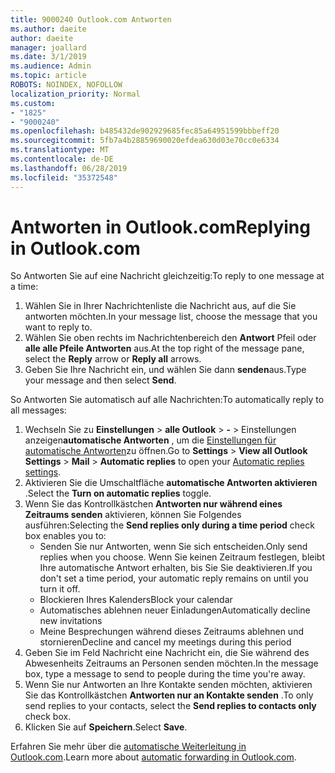 ```yaml
---
title: 9000240 Outlook.com Antworten
ms.author: daeite
author: daeite
manager: joallard
ms.date: 3/1/2019
ms.audience: Admin
ms.topic: article
ROBOTS: NOINDEX, NOFOLLOW
localization_priority: Normal
ms.custom:
- "1825"
- "9000240"
ms.openlocfilehash: b485432de902929685fec85a64951599bbbeff20
ms.sourcegitcommit: 5fb7a4b28859690020efdea630d03e70cc0e6334
ms.translationtype: MT
ms.contentlocale: de-DE
ms.lasthandoff: 06/28/2019
ms.locfileid: "35372548"
---
```

# <a name="replying-in-outlookcom"></a><span data-ttu-id="3bf93-102">Antworten in Outlook.com</span><span class="sxs-lookup"><span data-stu-id="3bf93-102">Replying in Outlook.com</span></span>

<span data-ttu-id="3bf93-103">So Antworten Sie auf eine Nachricht gleichzeitig:</span><span class="sxs-lookup"><span data-stu-id="3bf93-103">To reply to one message at a time:</span></span>

1. <span data-ttu-id="3bf93-104">Wählen Sie in Ihrer Nachrichtenliste die Nachricht aus, auf die Sie antworten möchten.</span><span class="sxs-lookup"><span data-stu-id="3bf93-104">In your message list, choose the message that you want to reply to.</span></span>
2. <span data-ttu-id="3bf93-105">Wählen Sie oben rechts im Nachrichtenbereich den **Antwort** Pfeil oder **alle alle Pfeile Antworten** aus.</span><span class="sxs-lookup"><span data-stu-id="3bf93-105">At the top right of the message pane, select the **Reply** arrow or **Reply all** arrows.</span></span>
3. <span data-ttu-id="3bf93-106">Geben Sie Ihre Nachricht ein, und wählen Sie dann **senden**aus.</span><span class="sxs-lookup"><span data-stu-id="3bf93-106">Type your message and then select **Send**.</span></span>

<span data-ttu-id="3bf93-107">So Antworten Sie automatisch auf alle Nachrichten:</span><span class="sxs-lookup"><span data-stu-id="3bf93-107">To automatically reply to all messages:</span></span>

1. <span data-ttu-id="3bf93-108">Wechseln Sie zu **Einstellungen** > **alle Outlook** > **-** > Einstellungen anzeigen**automatische Antworten** , um die [Einstellungen für automatische Antworten](https://outlook.live.com/mail/options/mail/automaticReplies)zu öffnen.</span><span class="sxs-lookup"><span data-stu-id="3bf93-108">Go to **Settings** > **View all Outlook Settings** > **Mail** > **Automatic replies** to open your [Automatic replies settings](https://outlook.live.com/mail/options/mail/automaticReplies).</span></span>
2. <span data-ttu-id="3bf93-109">Aktivieren Sie die Umschaltfläche **automatische Antworten aktivieren** .</span><span class="sxs-lookup"><span data-stu-id="3bf93-109">Select the **Turn on automatic replies** toggle.</span></span>
3. <span data-ttu-id="3bf93-110">Wenn Sie das Kontrollkästchen **Antworten nur während eines Zeitraums senden** aktivieren, können Sie Folgendes ausführen:</span><span class="sxs-lookup"><span data-stu-id="3bf93-110">Selecting the **Send replies only during a time period** check box enables you to:</span></span>
    - <span data-ttu-id="3bf93-111">Senden Sie nur Antworten, wenn Sie sich entscheiden.</span><span class="sxs-lookup"><span data-stu-id="3bf93-111">Only send replies when you choose.</span></span> <span data-ttu-id="3bf93-112">Wenn Sie keinen Zeitraum festlegen, bleibt Ihre automatische Antwort erhalten, bis Sie Sie deaktivieren.</span><span class="sxs-lookup"><span data-stu-id="3bf93-112">If you don't set a time period, your automatic reply remains on until you turn it off.</span></span>
    - <span data-ttu-id="3bf93-113">Blockieren Ihres Kalenders</span><span class="sxs-lookup"><span data-stu-id="3bf93-113">Block your calendar</span></span>
    - <span data-ttu-id="3bf93-114">Automatisches ablehnen neuer Einladungen</span><span class="sxs-lookup"><span data-stu-id="3bf93-114">Automatically decline new invitations</span></span>
    - <span data-ttu-id="3bf93-115">Meine Besprechungen während dieses Zeitraums ablehnen und stornieren</span><span class="sxs-lookup"><span data-stu-id="3bf93-115">Decline and cancel my meetings during this period</span></span>
4. <span data-ttu-id="3bf93-116">Geben Sie im Feld Nachricht eine Nachricht ein, die Sie während des Abwesenheits Zeitraums an Personen senden möchten.</span><span class="sxs-lookup"><span data-stu-id="3bf93-116">In the message box, type a message to send to people during the time you're away.</span></span>
5. <span data-ttu-id="3bf93-117">Wenn Sie nur Antworten an Ihre Kontakte senden möchten, aktivieren Sie das Kontrollkästchen **Antworten nur an Kontakte senden** .</span><span class="sxs-lookup"><span data-stu-id="3bf93-117">To only send replies to your contacts, select the **Send replies to contacts only** check box.</span></span>
6. <span data-ttu-id="3bf93-118">Klicken Sie auf **Speichern**.</span><span class="sxs-lookup"><span data-stu-id="3bf93-118">Select **Save**.</span></span>

<span data-ttu-id="3bf93-119">Erfahren Sie mehr über die [automatische Weiterleitung in Outlook.com](https://support.office.com/article/14614626-9855-48dc-a986-dec81d07b1a0).</span><span class="sxs-lookup"><span data-stu-id="3bf93-119">Learn more about [automatic forwarding in Outlook.com](https://support.office.com/article/14614626-9855-48dc-a986-dec81d07b1a0).</span></span>